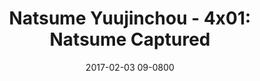 ---
layout: entry.pug
title: "Natsume Yuujinchou - 4x01: Natsume Captured"
date: 2017-02-03 09-0800
publishDate: 2017-12-31T00:00:00 -0800
broadcastDate: 2012-01-02 09-0800
categories: watchthroughs anime natsume-yuujinchou
draft: true
---